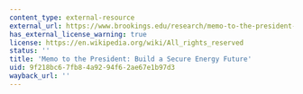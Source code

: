 ```yaml
---
content_type: external-resource
external_url: https://www.brookings.edu/research/memo-to-the-president-build-a-secure-energy-future/
has_external_license_warning: true
license: https://en.wikipedia.org/wiki/All_rights_reserved
status: ''
title: 'Memo to the President: Build a Secure Energy Future'
uid: 9f218bc6-7fb8-4a92-94f6-2ae67e1b97d3
wayback_url: ''
---
```

